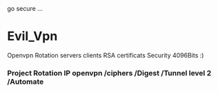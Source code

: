 go secure  ... 
# Evil_Vpn
Openvpn Rotation servers clients  RSA certificats Security 4096Bits  :) 
### Project Rotation IP openvpn /ciphers /Digest /Tunnel level 2 /Automate
